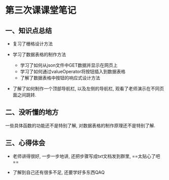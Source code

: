 # 第三次课课堂笔记

## 一、知识点总结

- 复习了栅格设计方法
- 学习了数据表格的制作方法
  - 学习了如何从json文件中GET数据并显示在网页上
  - 学习了如何通过valueOperator将按钮插入到数据表格
  - 了解了数据表格中按钮的响应式设计方法

- 了解了如何制作一个顶部导航栏, 以及左侧的导航栏, 观看了老师演示在不同页面之间跳转.
## 二、没听懂的地方

一些具体函数的功能还不是特别了解, 对数据表格的制作原理还不是特别了解.

## 三、心得体会

- 老师讲得很好, 一步一步地讲, 还把步骤写成txt文档发到群里, ==太贴心了吧== 

- 了解到自己还有很多不足, 还要学好多东西QAQ